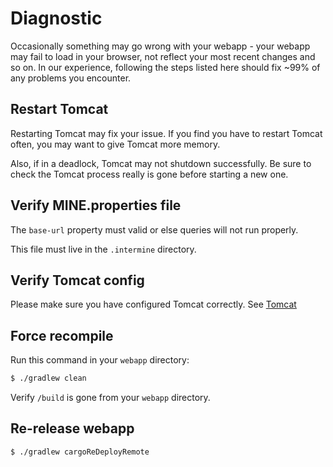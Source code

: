 # Diagnostic

Occasionally something may go wrong with your webapp - your webapp may fail to load in your browser, not reflect your most recent changes and so on. In our experience, following the steps listed here should fix ~99% of any problems you encounter.

## Restart Tomcat

Restarting Tomcat may fix your issue. If you find you have to restart Tomcat often, you may want to give Tomcat more memory.

Also, if in a deadlock, Tomcat may not shutdown successfully. Be sure to check the Tomcat process really is gone before starting a new one.

## Verify MINE.properties file

The `base-url` property must valid or else queries will not run properly.

This file must live in the `.intermine` directory.

## Verify Tomcat config

Please make sure you have configured Tomcat correctly. See [Tomcat](../../system-requirements/software/tomcat.md)

## Force recompile

Run this command in your `webapp` directory:

```bash
$ ./gradlew clean
```

Verify `/build` is gone from your `webapp` directory.

## Re-release webapp

```bash
$ ./gradlew cargoReDeployRemote
```

